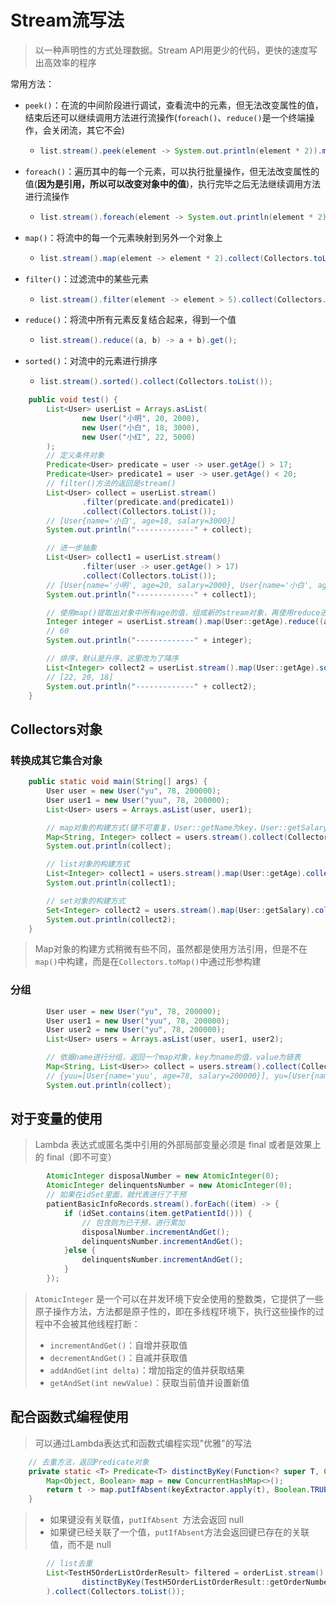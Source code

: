 # Stream流写法

> 以一种声明性的方式处理数据。Stream API用更少的代码，更快的速度写出高效率的程序

常用方法：

- `peek()`：在流的中间阶段进行调试，查看流中的元素，但无法改变属性的值，结束后还可以继续调用方法进行流操作(`foreach()`、`reduce()`是一个终端操作，会关闭流，其它不会)

  - ```java
    list.stream().peek(element -> System.out.println(element * 2)).map(...);
    ```

- `foreach()`：遍历其中的每一个元素，可以执行批量操作，但无法改变属性的值(**因为是引用，所以可以改变对象中的值**)，执行完毕之后无法继续调用方法进行流操作

  - ```java
    list.stream().foreach(element -> System.out.println(element * 2));
    ```

- `map()`：将流中的每一个元素映射到另外一个对象上

  - ```java
    list.stream().map(element -> element * 2).collect(Collectors.toList());
    ```

- `filter()`：过滤流中的某些元素

  - ```java
    list.stream().filter(element -> element > 5).collect(Collectors.toList());
    ```

- `reduce()`：将流中所有元素反复结合起来，得到一个值

  - ```java
    list.stream().reduce((a, b) -> a + b).get();
    ```

- `sorted()`：对流中的元素进行排序

  - ```java
    list.stream().sorted().collect(Collectors.toList());
    ```

```java
    public void test() {
        List<User> userList = Arrays.asList(
                new User("小明", 20, 2000),
                new User("小白", 18, 3000),
                new User("小红", 22, 5000)
        );
        // 定义条件对象
        Predicate<User> predicate = user -> user.getAge() > 17;
        Predicate<User> predicate1 = user -> user.getAge() < 20;
        // filter()方法的返回是stream()
        List<User> collect = userList.stream()
                .filter(predicate.and(predicate1))
                .collect(Collectors.toList());
        // [User{name='小白', age=18, salary=3000}]
        System.out.println("-------------" + collect);

        // 进一步抽象
        List<User> collect1 = userList.stream()
                .filter(user -> user.getAge() > 17)
                .collect(Collectors.toList());
        // [User{name='小明', age=20, salary=2000}, User{name='小白', age=18, salary=3000}, User{name='小红', age=22, salary=5000}]
        System.out.println("-------------" + collect1);

        // 使用map()提取出对象中所有age的值，组成新的stream对象，再使用reduce进行累加
        Integer integer = userList.stream().map(User::getAge).reduce((a, b) -> a + b).get();
        // 60
        System.out.println("-------------" + integer);

        // 排序，默认是升序，这里改为了降序
        List<Integer> collect2 = userList.stream().map(User::getAge).sorted(Comparator.reverseOrder()).collect(Collectors.toList());
        // [22, 20, 18]
        System.out.println("-------------" + collect2);
    }
```

## Collectors对象

### 转换成其它集合对象

```java
    public static void main(String[] args) {
        User user = new User("yu", 78, 200000);
        User user1 = new User("yuu", 78, 200000);
        List<User> users = Arrays.asList(user, user1);

        // map对象的构建方式(键不可重复，User::getName为key，User::getSalary为value)
        Map<String, Integer> collect = users.stream().collect(Collectors.toMap(User::getName, User::getSalary));
        System.out.println(collect);

        // list对象的构建方式
        List<Integer> collect1 = users.stream().map(User::getAge).collect(Collectors.toList());
        System.out.println(collect1);

        // set对象的构建方式
        Set<Integer> collect2 = users.stream().map(User::getSalary).collect(Collectors.toSet());
        System.out.println(collect2);
    }
```

> Map对象的构建方式稍微有些不同，虽然都是使用方法引用，但是不在`map()`中构建，而是在`Collectors.toMap()`中通过形参构建

### 分组

```java
        User user = new User("yu", 78, 200000);
        User user1 = new User("yuu", 78, 200000);
        User user2 = new User("yu", 78, 200000);
        List<User> users = Arrays.asList(user, user1, user2);

        // 依据name进行分组，返回一个map对象，key为name的值，value为链表
        Map<String, List<User>> collect = users.stream().collect(Collectors.groupingBy(User::getName));
        // {yuu=[User{name='yuu', age=78, salary=200000}], yu=[User{name='yu', age=78, salary=200000}, User{name='yu', age=78, salary=200000}]}
        System.out.println(collect);
```

## 对于变量的使用

> Lambda 表达式或匿名类中引用的外部局部变量必须是 final 或者是效果上的 final（即不可变）

```java
        AtomicInteger disposalNumber = new AtomicInteger(0);
        AtomicInteger delinquentsNumber = new AtomicInteger(0);
        // 如果在idSet里面，就代表进行了干预
        patientBasicInfoRecords.stream().forEach((item) -> {
            if (idSet.contains(item.getPatientId())) {
                // 包含则为已干预，进行累加
                disposalNumber.incrementAndGet();
                delinquentsNumber.incrementAndGet();
            }else {
                delinquentsNumber.incrementAndGet();
            }
        });
```

> `AtomicInteger` 是一个可以在并发环境下安全使用的整数类，它提供了一些原子操作方法，方法都是原子性的，即在多线程环境下，执行这些操作的过程中不会被其他线程打断：
>
> - `incrementAndGet()`：自增并获取值
> - `decrementAndGet()`：自减并获取值
> - `addAndGet(int delta)`：增加指定的值并获取结果
> - `getAndSet(int newValue)`：获取当前值并设置新值

## 配合函数式编程使用

> 可以通过Lambda表达式和函数式编程实现"优雅"的写法

```java
    // 去重方法，返回Predicate对象
    private static <T> Predicate<T> distinctByKey(Function<? super T, Object> keyExtractor) {
        Map<Object, Boolean> map = new ConcurrentHashMap<>();
        return t -> map.putIfAbsent(keyExtractor.apply(t), Boolean.TRUE) == null;
    }
```

> - 如果键没有关联值，`putIfAbsent `方法会返回 null
> - 如果键已经关联了一个值，`putIfAbsent`方法会返回键已存在的关联值，而不是 null

```java
        // list去重
        List<TestH5OrderListOrderResult> filtered = orderList.stream().filter(
                distinctByKey(TestH5OrderListOrderResult::getOrderNumber)
        ).collect(Collectors.toList());
```



